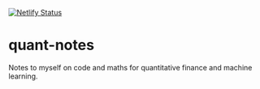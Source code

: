 [![Netlify Status](https://api.netlify.com/api/v1/badges/cb3c5097-90ad-4cf9-ae6b-68963879ae4c/deploy-status)](https://app.netlify.com/sites/leeutjie/deploys)

# quant-notes
Notes to myself on code and maths for quantitative finance and machine learning.
